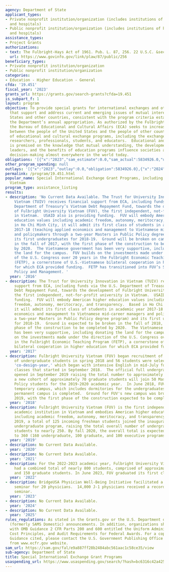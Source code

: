 ```yaml
---
agency: Department of State
applicant_types:
- Private nonprofit institution/organization (includes institutions of higher education
  and hospitals)
- Public nonprofit institution/organization (includes institutions of higher education
  and hospitals)
assistance_types:
- Project Grants
authorizations:
- text: The Fulbright-Hays Act of 1961. Pub. L. 87, 256. 22 U.S.C. &sect; 2451.
  url: https://www.govinfo.gov/link/plaw/87/public/256
beneficiary_types:
- Private nonprofit institution/organization
- Public nonprofit institution/organization
categories:
- Education - Higher Education - General
cfda: '19.451'
fiscal_year: '2023'
grants_url: https://grants.gov/search-grants?cfda=19.451
is_subpart_f: 1
layout: program
objective: To provide special grants for international exchanges and other activities
  that support and address current and emerging issues of mutual interest to the United
  States and other countries, consistent with the program criteria established in
  the Department’s annual appropriation. As authorized by the Fulbright-Hays Act,
  the Bureau of Educational and Cultural Affairs (ECA) seeks to increase mutual understanding
  between the people of the United States and the people of other countries by means
  of educational and cultural exchange programs, including the exchange of scholars,
  researchers, professionals, students, and educators.  Educational and cultural engagement
  is premised on the knowledge that mutual understanding, the development of future
  leaders, and the benefits of education programs influence societies and affect official
  decision-making almost everywhere in the world today.
obligations: '[{"x":"2023","sam_estimate":0.0,"sam_actual":5834926.0,"usa_spending_actual":5834926.0},{"x":"2024","sam_estimate":0.0,"sam_actual":5834926.0,"usa_spending_actual":4400000.0},{"x":"2025","sam_estimate":0.0,"sam_actual":5834926.0,"usa_spending_actual":0.0}]'
other_program_spending: null
outlays: '[{"x":"2023","outlay":0.0,"obligation":5834926.0},{"x":"2024","outlay":0.0,"obligation":4400000.0},{"x":"2025","outlay":0.0,"obligation":0.0}]'
permalink: /program/19.451.html
popular_name: Special International Exchange Grant Programs, including Fulbright University
  Vietnam
program_type: assistance_listing
results:
- description: 'No Current Data Available. The Trust for University Innovation in
    Vietnam (TUIV) receives financial support from ECA, including funds via the U.S.
    Department of Treasury’s Vietnam Debt Repayment Fund, towards the development
    of Fulbright University Vietnam (FUV), the first independent, not-for-profit university
    in Vietnam.  USAID also is providing funding.  FUV will embody American higher
    education values including academic freedom, autonomy, meritocracy, and transparency.  Based
    in Ho Chi Minh City, it will admit its first class of students in academic year
    2017-18 (teaching applied economics and management to Vietnamese mid-career managers
    and policymakers through a two-year Masters in Public Policy degree program) and
    its first undergraduates for 2018-19.  Ground will be broken on campus construction
    in the fall of 2017, with the first phase of the construction to be completed
    by 2020.  The Vietnamese government has been very supportive, including donating
    the land for the campus.  FUV builds on the investments made under the direction
    of the U.S. Congress over 20 years in the Fulbright Economic Teaching Program
    (FETP), a cornerstone of U.S.-Vietnamese bilateral cooperation in higher education
    for which ECA provided funding.  FETP has transitioned into FUV’s School of Public
    Policy and Management. '
  year: '2016'
- description: The Trust for University Innovation in Vietnam (TUIV) receives financial
    support from ECA, including funds via the U.S. Department of Treasury’s Vietnam
    Debt Repayment Fund, towards the development of Fulbright University Vietnam (FUV),
    the first independent, not-for-profit university in Vietnam.  USAID also is providing
    funding.  FUV will embody American higher education values including academic
    freedom, autonomy, meritocracy, and transparency.  Based in Ho Chi Minh City,
    it will admit its first class of students in academic year 2017-18 (teaching applied
    economics and management to Vietnamese mid-career managers and policymakers through
    a two-year Masters in Public Policy degree program) and its first undergraduates
    for 2018-19.  Ground is expected to be broken in the fall of 2018, with the first
    phase of the construction to be completed by 2020.  The Vietnamese government
    has been very supportive, including donating the land for the campus.  FUV builds
    on the investments made under the direction of the U.S. Congress over 20 years
    in the Fulbright Economic Teaching Program (FETP), a cornerstone of U.S.-Vietnamese
    bilateral cooperation in higher education for which ECA provided funding.
  year: '2017'
- description: Fulbright University Vietnam (FUV) began recruitment of its first cohort
    of undergraduate students in spring 2018 and 56 students were selected for a special
    'co-design-year,' which began with intensive English in mid-July followed by regular
    classes that started in September 2018.  The official full undergraduate program
    opened in September 2019 raising the total number to approximately 125.  In addition,
    a new cohort of approximately 70 graduate students will join 50 Masters of Public
    Policy students for the 2019-2020 academic year.  In June 2018, FUV moved to a
    temporary campus, which includes dormitories for the undergraduates, until FUV’s
    permanent campus is completed.  Ground for FUV's new campus was broken in June
    2019, with the first phase of the construction expected to be completed by 2022.
  year: '2018'
- description: Fulbright University Vietnam (FUV) is the first independent, not-for-profit
    academic institution in Vietnam and embodies American higher education values
    including academic freedom, autonomy, meritocracy, and transparency.  In September
    2019, a total of 125 incoming freshman students joined the inaugural year of FUV’s
    undergraduate program, raising the total overall number of undergraduate and graduate
    students to nearly 250. By fall 2020, the overall total is expected to increase
    to 360 (160 undergraduate, 100 graduate, and 100 executive programs).
  year: '2019'
- description: No Current Data Available.
  year: '2020'
- description: No Current Data Available.
  year: '2021'
- description: For the 2022-2023 academic year, Fulbright University Vietnam (FUV)
    had a combined total of nearly 800 students, comprised of approximately 650 undergraduates
    and 150 graduate students. In June 2023, FUV graduated its first class of undergraduates.
  year: '2022'
- description: BridgeUSA Physician Well-Being Initiative facilitated a well-being
    seminar for 20 physicians.  14,000 J-1 physicians received a recording of the
    seminar.
  year: '2023'
- description: No Current Data Available.
  year: '2024'
- description: No Current Data Available.
  year: '2025'
rules_regulations: As stated in the Grants.gov or the U.S. Department of State's MyGrants
  (formerly SAMS Domestic) announcements. In addition, organizations should be familiar
  with OMB Guidance 2 CFR Parts 200 and 600 entitled the Uniform Administrative Requirements,
  Cost Principles, and Audit Requirements for Federal Awards. For a copy of the OMB
  Guidance cited, please contact the U.S. Government Publishing Office or download
  from www.ecfr.gov website.
sam_url: https://sam.gov/fal/e9a887ff28b2484abc561aac1c58ce35/view
sub-agency: Department of State
title: Special International Exchange Grant Programs
usaspending_url: https://www.usaspending.gov/search/?hash=bc6316c42a425fefff7566f1704bf75a
---
```

